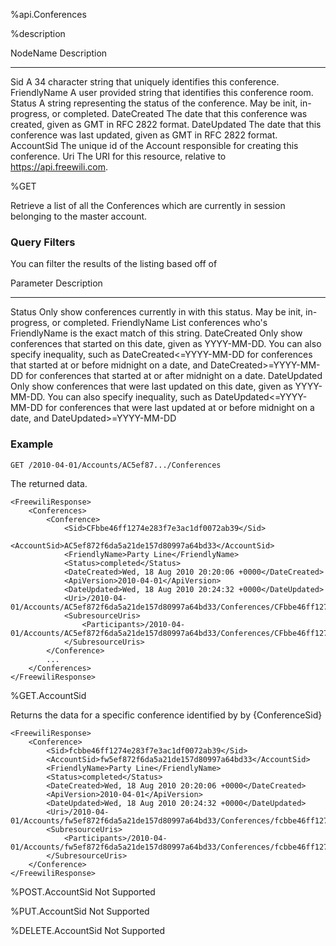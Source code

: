 %api.Conferences

%description

NodeName       Description
-----------    ---------------
Sid	           A 34 character string that uniquely identifies this conference.
FriendlyName   A user provided string that identifies this conference room.
Status	       A string representing the status of the conference. May be init,
               in-progress, or completed.
DateCreated	   The date that this conference was created, given as GMT in 
               RFC 2822 format.
DateUpdated	   The date that this conference was last updated, given as GMT in 
               RFC 2822 format.
AccountSid	   The unique id of the Account responsible for creating 
               this conference.
Uri	           The URI for this resource, relative to 
               https://api.freewili.com.


%GET

Retrieve a list of all the Conferences which are currently in session belonging to the master account.

### Query Filters ###
You can filter the results of the listing based off of 

Parameter	     Description
------------     ---------------
Status	         Only show conferences currently in with this status. May be init, in-progress, or completed.
FriendlyName     List conferences who's FriendlyName is the exact match of this string.
DateCreated      Only show conferences that started on this date, given as YYYY-MM-DD. 
                 You can also specify inequality, such as DateCreated<=YYYY-MM-DD for conferences that 
                 started at or before midnight on a date, and DateCreated>=YYYY-MM-DD for 
                 conferences that started at or after midnight on a date.
DateUpdated      Only show conferences that were last updated on this date, given as YYYY-MM-DD.
                 You can also specify inequality, such as DateUpdated<=YYYY-MM-DD for conferences
                 that were last updated at or before midnight on a date, and DateUpdated>=YYYY-MM-DD

### Example ###

~~~
GET /2010-04-01/Accounts/AC5ef87.../Conferences
~~~

The returned data.

~~~{ .xml }
<FreewiliResponse>
    <Conferences>
        <Conference>
            <Sid>CFbbe46ff1274e283f7e3ac1df0072ab39</Sid>
            <AccountSid>AC5ef872f6da5a21de157d80997a64bd33</AccountSid>
            <FriendlyName>Party Line</FriendlyName>
            <Status>completed</Status>
            <DateCreated>Wed, 18 Aug 2010 20:20:06 +0000</DateCreated>
            <ApiVersion>2010-04-01</ApiVersion>
            <DateUpdated>Wed, 18 Aug 2010 20:24:32 +0000</DateUpdated>
            <Uri>/2010-04-01/Accounts/AC5ef872f6da5a21de157d80997a64bd33/Conferences/CFbbe46ff1274e283f7e3ac1df0072ab39</Uri>
            <SubresourceUris>
                <Participants>/2010-04-01/Accounts/AC5ef872f6da5a21de157d80997a64bd33/Conferences/CFbbe46ff1274e283f7e3ac1df0072ab39/Participants</Participants>
            </SubresourceUris>
        </Conference>
        ...
    </Conferences>
</FreewiliResponse>
~~~

%GET.AccountSid

Returns the data for a specific conference identified by by {ConferenceSid}

~~~
<FreewiliResponse>
    <Conference>
        <Sid>fcbbe46ff1274e283f7e3ac1df0072ab39</Sid>
        <AccountSid>fw5ef872f6da5a21de157d80997a64bd33</AccountSid>
        <FriendlyName>Party Line</FriendlyName>
        <Status>completed</Status>
        <DateCreated>Wed, 18 Aug 2010 20:20:06 +0000</DateCreated>
        <ApiVersion>2010-04-01</ApiVersion>
        <DateUpdated>Wed, 18 Aug 2010 20:24:32 +0000</DateUpdated>
        <Uri>/2010-04-01/Accounts/fw5ef872f6da5a21de157d80997a64bd33/Conferences/fcbbe46ff1274e283f7e3ac1df0072ab39</Uri>
        <SubresourceUris>
            <Participants>/2010-04-01/Accounts/fw5ef872f6da5a21de157d80997a64bd33/Conferences/fcbbe46ff1274e283f7e3ac1df0072ab39/Participants</Participants>
        </SubresourceUris>
    </Conference>
</FreewiliResponse>
~~~

%POST.AccountSid
Not Supported

%PUT.AccountSid
Not Supported

%DELETE.AccountSid
Not Supported